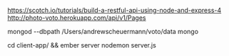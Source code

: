 https://scotch.io/tutorials/build-a-restful-api-using-node-and-express-4
http://photo-voto.herokuapp.com/api/v1/Pages

mongod --dbpath /Users/andrewscheuermann/voto/data
mongo

cd client-app/ && ember server
nodemon server.js
